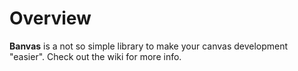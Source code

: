 # Overview
**Banvas** is a not so simple library to make your canvas development "easier".
Check out the wiki for more info.